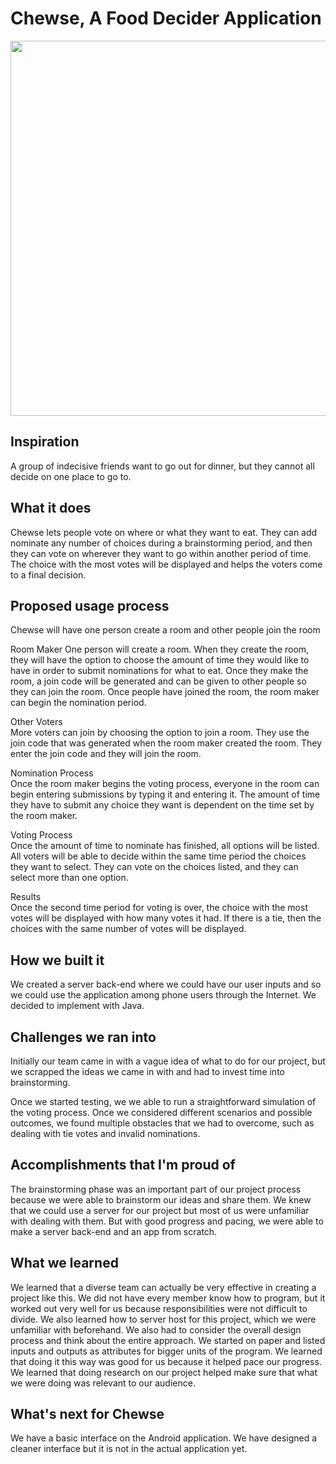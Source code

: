 # Chewse, A Food Decider Application
<img src="https://i.imgur.com/x9ThHwg.jpg" width="600">
<h2>Inspiration</h2>

<p>A group of indecisive friends want to go out for dinner, but they cannot all decide on one place to go to.</p>

<h2>What it does</h2>

<p>Chewse lets people vote on where or what they want to eat. They can add nominate any number of choices during a brainstorming period, and then they can vote on wherever they want to go within another period of time. The choice with the most votes will be displayed and helps the voters come to a final decision.</p>

<h2>Proposed usage process</h2>

<p>Chewse will have one person create a room and other people join the room</p>

<p>Room Maker
One person will create a room. When they create the room, they will have the option to choose the amount of time they would like to have in order to submit nominations for what to eat. Once they make the room, a join code will be generated and can be given to other people so they can join the room.
Once people have joined the room, the room maker can begin the nomination period.</p>

<p>Other Voters<br>
More voters can join by choosing the option to join a room. They use the join code that was generated when the room maker created the room. They enter the join code and they will join the room. </p>

<p>Nomination Process <br>
Once the room maker begins the voting process, everyone in the room can begin entering submissions by typing it and entering it. The amount of time they have to submit any choice they want is dependent on the time set by the room maker.</p>

<p>Voting Process<br>
Once the amount of time to nominate has finished, all options will be listed. All voters will be able to decide within the same time period the choices they want to select. They can vote on the choices listed, and they can select more than one option. </p>

<p>Results<br>
Once the second time period for voting is over, the choice with the most votes will be displayed with how many votes it had. If there is a tie, then the choices with the same number of votes will be displayed.</p>

<h2>How we built it</h2>

<p>We created a server back-end where we could have our user inputs and so we could use the application among phone users through the Internet.
We decided to implement with Java.</p>

<h2>Challenges we ran into</h2>

<p>Initially our team came in with a vague idea of what to do for our project, but we scrapped the ideas we came in with and had to invest time into brainstorming.</p>

<p>Once we started testing, we we able to run a straightforward simulation of the voting process. Once we considered different scenarios and possible outcomes, we found multiple obstacles that we had to overcome, such as dealing with tie votes and invalid nominations.</p>

<h2>Accomplishments that I'm proud of</h2>

<p>The brainstorming phase was an important part of our project process because we were able to brainstorm our ideas and share them. 
We knew that we could use a server for our project but most of us were unfamiliar with dealing with them. But with good progress and pacing, we were able to make a server back-end and an app from scratch. </p>

<h2>What we learned</h2>

<p>We learned that a diverse team can actually be very effective in creating a project like this. We did not have every member know how to program, but it worked out very well for us because responsibilities were not difficult to divide. 
We also learned how to server host for this project, which we were unfamiliar with beforehand. 
We also had to consider the overall design process and think about the entire approach. We started on paper and listed inputs and outputs as attributes for bigger units of the program. We learned that doing it this way was good for us because it helped pace our progress.
We learned that doing research on our project helped make sure that what we were doing was relevant to our audience.</p>

<h2>What's next for Chewse</h2>

<p>We have a basic interface on the Android application. We have designed a cleaner interface but it is not in the actual application yet. </p>

</div>
